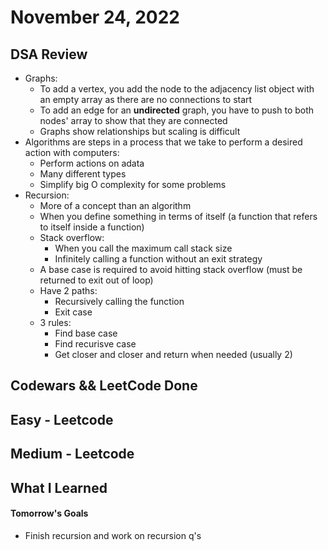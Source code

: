 # November 24, 2022 

## DSA Review
- Graphs:
    - To add a vertex, you add the node to the adjacency list object with an empty array as there are no connections to start
    - To add an edge for an **undirected** graph, you have to push to both nodes' array to show that they are connected
    - Graphs show relationships but scaling is difficult
- Algorithms are steps in a process that we take to perform a desired action with computers:
    - Perform actions on adata
    - Many different types
    - Simplify big O complexity for some problems
- Recursion:
    - More of a concept than an algorithm
    - When you define something in terms of itself (a function that refers to itself inside a function)
    - Stack overflow:
        - When you call the maximum call stack size 
        - Infinitely calling a function without an exit strategy 
    - A base case is required to avoid hitting stack overflow (must be returned to exit out of loop)
    - Have 2 paths:
        - Recursively calling the function
        - Exit case
    - 3 rules:
        - Find base case
        - Find recurisve case
        - Get closer and closer and return when needed (usually 2)

## Codewars && LeetCode Done

## Easy - Leetcode

## Medium - Leetcode

## What I Learned

#### Tomorrow's Goals
- Finish recursion and work on recursion q's